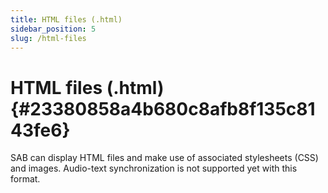 ```yaml
---
title: HTML files (.html)
sidebar_position: 5
slug: /html-files
---
```


# HTML files (.html) {#23380858a4b680c8afb8f135c8143fe6}

SAB can display HTML files and make use of associated stylesheets (CSS) and images. Audio-text synchronization is not supported yet with this format.

